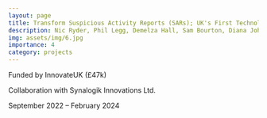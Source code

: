 ```yaml
---
layout: page
title: Transform Suspicious Activity Reports (SARs); UK's First Technology Line of Defence
description: Nic Ryder, Phil Legg, Demelza Hall, Sam Bourton, Diana Johnson
img: assets/img/6.jpg
importance: 4
category: projects
---
```


Funded by InnovateUK (£47k)

Collaboration with Synalogik Innovations Ltd.

September 2022 – February 2024
